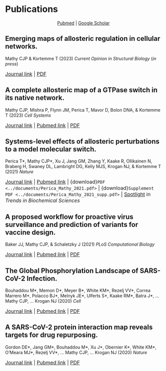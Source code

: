 # Publications

<p style="text-align: center;">
<a href=https://pubmed.ncbi.nlm.nih.gov/?term=Mathy+CJP%5BAuthor%5D&sort=date>Pubmed</a>
|
<a href=https://scholar.google.com/citations?user=DuBa5oYAAAAJ&hl=en>Google Scholar</a>
</p>

## Emerging maps of allosteric regulation in cellular networks.

Mathy CJP & Kortemme T (2023) *Current Opinion in Structural Biology* (*in press*)

<font size="3"> [Journal link](https://doi.org/10.1016/j.sbi.2023.102602) | [PDF](https://www.sciencedirect.com/sdfe/reader/pii/S0959440X23000763/pdf) </font> 
<!-- <font size="3"> [Journal link](https://doi.org/10.1016/j.sbi.2023.102602) | [Pubmed link]() | [PDF](https://www.sciencedirect.com/sdfe/reader/pii/S0959440X23000763/pdf) </font>  -->

## A complete allosteric map of a GTPase switch in its native network.

Mathy CJP, Mishra P, Flynn JM, Perica T, Mavor D, Bolon DNA, & Kortemme T (2023) *Cell Systems*

<font size="3"> [Journal link](https://doi.org/10.1016/j.cels.2023.01.003) | [Pubmed link](https://pubmed.ncbi.nlm.nih.gov/36801015/) | [PDF](https://www.cell.com/cell-systems/pdfExtended/S2405-4712(23)00029-7) </font> 

## Systems-level effects of allosteric perturbations to a model molecular switch.

Perica T\*, Mathy CJP\*, Xu J, Jang GΜ, Zhang Y, Kaake R, Ollikainen N, Braberg H, Swaney DL, Lambright DG, Kelly MJS, Krogan NJ, & Kortemme T (2021) *Nature*

<font size="3"> [Journal link](https://doi.org/10.1038/s41586-021-03982-6) | [Pubmed link](https://pubmed.ncbi.nlm.nih.gov/34646016/) | {download}`PDF <../documents/Perica_Mathy_2021.pdf>` | {download}`Supplement PDF <../documents/Perica_Mathy_2021_supp.pdf>` | [Spotlight](https://doi.org/10.1016/j.tibs.2022.01.006) in *Trends in Biochemical Sciences* </font> 

## A proposed workflow for proactive virus surveillance and prediction of variants for vaccine design.

Baker JJ, Mathy CJP, & Schaletzky J (2021) *PLoS Computational Biology*

<font size="3"> [Journal link](https://doi.org/10.1371/journal.pcbi.1009624) | [Pubmed link](https://pubmed.ncbi.nlm.nih.gov/34914686/) | [PDF](https://journals.plos.org/ploscompbiol/article/file?id=10.1371/journal.pcbi.1009624&type=printable) </font> 

## The Global Phosphorylation Landscape of SARS-CoV-2 Infection.

Bouhaddou M*, Memon D*, Meyer B*, White KM*, Rezelj VV*, Correa Marrero M*, Polacco BJ*, Melnyk JE*, Ulferts S*, Kaake RM*, Batra J*, … Mathy CJP, … Krogan NJ (2020) *Cell*

<font size="3"> [Journal link](https://doi.org/10.1016/j.cell.2020.06.034) | [Pubmed link](https://pubmed.ncbi.nlm.nih.gov/32645325/) | [PDF](https://www.sciencedirect.com/sdfe/reader/pii/S0092867420308114/pdf) </font> 

## A SARS-CoV-2 protein interaction map reveals targets for drug repurposing.

Gordon DE*, Jang GM*, Bouhaddou M*, Xu J*, Obernier K*, White KM*, O’Meara MJ*, Rezelj VV*, … Mathy CJP, … Krogan NJ (2020) *Nature*

<font size="3"> [Journal link](https://doi.org/10.1038/s41586-020-2286-9) | [Pubmed link](https://pubmed.ncbi.nlm.nih.gov/32353859/) | [PDF](https://www.nature.com/articles/s41586-020-2286-9.pdf) </font> 